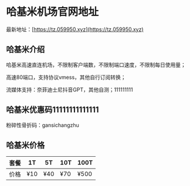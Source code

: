 # 哈基米机场官网地址

最新地址：[https://tz.059950.xyz](https://tz.059950.xyz)

## 哈基米介绍

哈基米高速直连机场，不限制客户端数，不限制端口速度，不限制每日使用量；

高速80端口，支持协议vmess，其他自行订阅转换；

流媒体支持：奈菲迪士尼抖音GPT，其他自测；111111111

## 哈基米优惠码11111111111111

粉碎性骨折码：gansichangzhu

## 哈基米价格

|套餐|1T|5T|10T|100T|
|----|----|----|----|----|
|价格|¥10|¥40|¥70|¥500|



